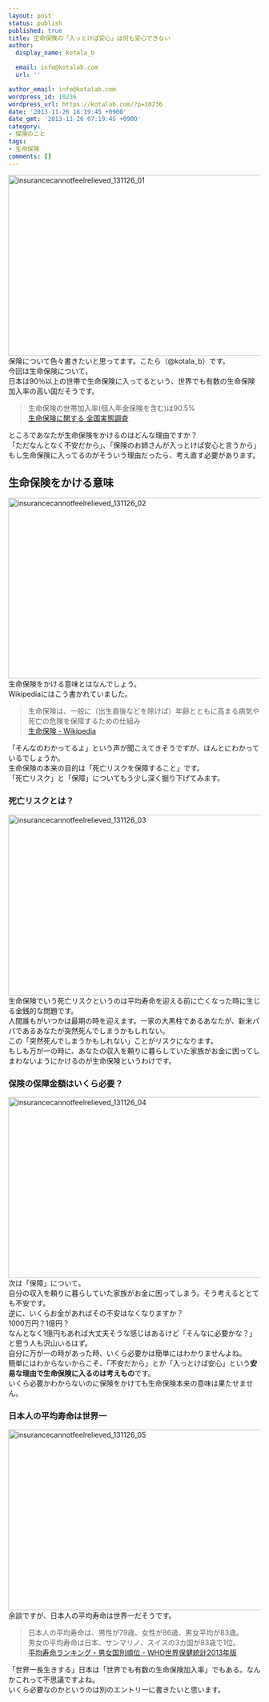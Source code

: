 ```yaml
---
layout: post
status: publish
published: true
title: 生命保険の「入っとけば安心」は何も安心できない
author:
  display_name: kotala_b

  email: info@kotalab.com
  url: ''

author_email: info@kotalab.com
wordpress_id: 10236
wordpress_url: https://kotalab.com/?p=10236
date: '2013-11-26 16:19:45 +0900'
date_gmt: '2013-11-26 07:19:45 +0900'
category:
- 保険のこと
tags:
- 生命保険
comments: []
---
```

<p><img src="https://kotalab.com/wp-content/uploads/insurancecannotfeelrelieved_131126_01-546x361.jpg" alt="insurancecannotfeelrelieved_131126_01" width="546" height="361" class="alignnone size-large wp-image-10244" /><br />
保険について色々書きたいと思ってます。こたら（@kotala_b）です。<br />
今回は生命保険について。<br />
日本は90％以上の世帯で生命保険に入ってるという、世界でも有数の生命保険加入率の高い国だそうです。</p>
<blockquote><p>生命保険の世帯加入率(個人年金保険を含む)は90.5%<br />
<a href="http://www.jili.or.jp/press/2012/pdf/h24_zenkoku.pdf" target="_blank">生命保険に関する 全国実態調査</a><span class="removed_link" title="b.hatena.ne.jp/entry/http://www.jili.or.jp/press/2012/pdf/h24_zenkoku.pdf"><img border="0" src="https://b.hatena.ne.jp/entry/image/http://www.jili.or.jp/press/2012/pdf/h24_zenkoku.pdf" alt="" /></span>
</p></blockquote>
<p>ところであなたが生命保険をかけるのはどんな理由ですか？<br />
「ただなんとなく不安だから」、「保険のお姉さんが入っとけば安心と言うから」<br />
もし生命保険に入ってるのがそういう理由だったら、考え直す必要があります。<br />
</p>
<!--more-->
<h2>生命保険をかける意味</h2>
<p><img src="https://kotalab.com/wp-content/uploads/insurancecannotfeelrelieved_131126_02-546x361.jpg" alt="insurancecannotfeelrelieved_131126_02" width="546" height="361" class="alignnone size-large wp-image-10245" /><br />
生命保険をかける意味とはなんでしょう。<br />
Wikipediaにはこう書かれていました。</p>
<blockquote><p>
生命保険は、一般に（出生直後などを除けば）年齢とともに高まる病気や死亡の危険を保障するための仕組み<br />
<a href="https://ja.wikipedia.org/wiki/%E7%94%9F%E5%91%BD%E4%BF%9D%E9%99%BA#.E7.94.9F.E5.91.BD.E4.BF.9D.E9.99.BA.E8.B1.86.E7.9F.A5.E8.AD.98" target="_blank">生命保険 - Wikipedia</a><a href="https://b.hatena.ne.jp/entry/https://ja.wikipedia.org/wiki/%E7%94%9F%E5%91%BD%E4%BF%9D%E9%99%BA#.E7.94.9F.E5.91.BD.E4.BF.9D.E9.99.BA.E8.B1.86.E7.9F.A5.E8.AD.98" target="_blank"><img border="0" src="https://b.hatena.ne.jp/entry/image/https://ja.wikipedia.org/wiki/%E7%94%9F%E5%91%BD%E4%BF%9D%E9%99%BA#.E7.94.9F.E5.91.BD.E4.BF.9D.E9.99.BA.E8.B1.86.E7.9F.A5.E8.AD.98" alt="" /></a>
</p></blockquote>
<p>「そんなのわかってるよ」という声が聞こえてきそうですが、ほんとにわかっているでしょうか。<br />
生命保険の本来の目的は「死亡リスクを保障すること」です。<br />
「死亡リスク」と「保障」についてもう少し深く掘り下げてみます。</p>
<h3>死亡リスクとは？</h3>
<p><img src="https://kotalab.com/wp-content/uploads/insurancecannotfeelrelieved_131126_03-546x361.jpg" alt="insurancecannotfeelrelieved_131126_03" width="546" height="361" class="alignnone size-large wp-image-10246" /><br />
生命保険でいう死亡リスクというのは平均寿命を迎える前に亡くなった時に生じる<span class="b">金銭的な問題</span>です。<br />
人間誰もがいつかは最期の時を迎えます。一家の大黒柱であるあなたが、新米パパであるあなたが突然死んでしまうかもしれない。<br />
この「突然死んでしまうかもしれない」ことがリスクになります。<br />
もしも万が一の時に、<span class="b">あなたの収入を頼りに暮らしていた家族がお金に困ってしまわないようにかけるのが生命保険</span>というわけです。</p>
<h3>保険の保障金額はいくら必要？</h3>
<p><img src="https://kotalab.com/wp-content/uploads/insurancecannotfeelrelieved_131126_04-546x361.jpg" alt="insurancecannotfeelrelieved_131126_04" width="546" height="361" class="alignnone size-large wp-image-10247" /><br />
次は「保障」について。<br />
自分の収入を頼りに暮らしていた家族がお金に困ってしまう。そう考えるととても不安です。<br />
逆に、いくらお金があればその不安はなくなりますか？<br />
1000万円？1億円？<br />
なんとなく1億円もあれば大丈夫そうな感じはあるけど「そんなに必要かな？」と思う人も沢山いるはず。<br />
自分に万が一の時があった時、<span class="b">いくら必要かは簡単にはわかりません</span>よね。<br />
簡単にはわからないからこそ、「不安だから」とか「入っとけば安心」という<strong>安易な理由で生命保険に入るのは考えもの</strong>です。<br />
いくら必要かわからないのに保険をかけても生命保険本来の意味は果たせません。</p>
<h3>日本人の平均寿命は世界一</h3>
<p><img src="https://kotalab.com/wp-content/uploads/insurancecannotfeelrelieved_131126_05-546x361.jpg" alt="insurancecannotfeelrelieved_131126_05" width="546" height="361" class="alignnone size-large wp-image-10248" /><br />
余談ですが、日本人の平均寿命は世界一だそうです。</p>
<blockquote><p>日本人の平均寿命は、男性が79歳、女性が86歳、男女平均が83歳。<br />
男女の平均寿命は日本、サンマリノ、スイスの3カ国が83歳で1位。<br />
<a href="http://memorva.jp/ranking/unfpa/who_2013_life_expectancy.php" target="_blank">平均寿命ランキング・男女国別順位 - WHO世界保健統計2013年版</a><span class="removed_link" title="b.hatena.ne.jp/entry/http://memorva.jp/ranking/unfpa/who_2013_life_expectancy.php"><img border="0" src="https://b.hatena.ne.jp/entry/image/http://memorva.jp/ranking/unfpa/who_2013_life_expectancy.php" alt="" /></span></p></blockquote>
<p>「世界一長生きする」日本は「世界でも有数の生命保険加入率」でもある。なんかこれって不思議ですよね。<br />
いくら必要なのかというのは別のエントリーに書きたいと思います。</p>
